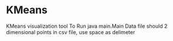 # KMeans
KMeans visualization tool
To Run java main.Main
Data file should 2 dimensional points in csv file, use space as delimeter
